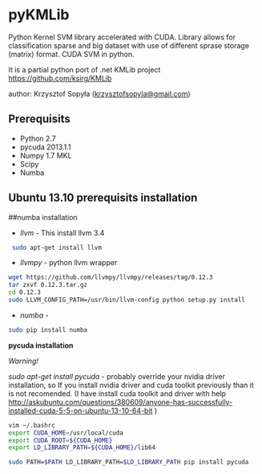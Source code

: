 pyKMLib
=======

Python Kernel SVM library accelerated with CUDA. Library allows for classification sparse and big dataset with use of different sprase storage (matrix) format. CUDA SVM in python.

It is a partial python port of .net KMLib project https://github.com/ksirg/KMLib 

author: Krzysztof Sopyła (krzysztofsopyla@gmail.com)


Prerequisits
-------------
* Python 2.7
* pycuda 2013.1.1
* Numpy 1.7 MKL
* Scipy
* Numba


Ubuntu 13.10 prerequisits installation
-----------

##numba installation

* *llvm* - This install llvm 3.4
```sh
 sudo apt-get install llvm
```

* *llvmpy* - python llvm wrapper

```sh
wget https://github.com/llvmpy/llvmpy/releases/tag/0.12.3
tar zxvf 0.12.3.tar.gz
cd 0.12.3
sudo LLVM_CONFIG_PATH=/usr/bin/llvm-config python setup.py install
```

* *numba* - 
```sh
sudo pip install numba
```

**pycuda installation**

*Warning!*

*sudo apt-get install pycuda* - probably override your nvidia driver installation, so If you install nvidia driver and cuda toolkit previously than it is not recomended. (I have install cuda toolkit and driver with help http://askubuntu.com/questions/380609/anyone-has-successfully-installed-cuda-5-5-on-ubuntu-13-10-64-bit )

```sh
vim ~/.bashrc 
export CUDA_HOME=/usr/local/cuda
export CUDA_ROOT=${CUDA_HOME}
export LD_LIBRARY_PATH=${CUDA_HOME}/lib64

sudo PATH=$PATH LD_LIBRARY_PATH=$LD_LIBRARY_PATH pip install pycuda
```

